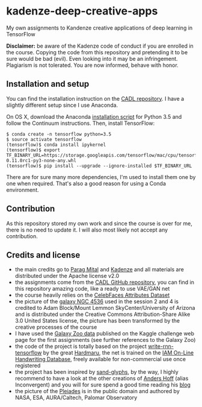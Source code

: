 # kadenze-deep-creative-apps
My own assignments to Kandenze creative applications of deep learning in TensorFlow

**Disclaimer:** be aware of the Kadenze code of conduct if you are enrolled in the course. Copying the code from this repository and pretending it to be sure would be bad (evil). Even looking into it may be an infringement. Plagiarism is not tolerated. You are now informed, behave with honor.

## Installation and setup

You can find the installation instruction on the [CADL repository][cadl-install]. I have a slightly different setup since I use Anaconda.

On OS X, download the Anaconda [installation script][continuum-download] for Python 3.5 and follow the Continuum instructions. Then, install TensorFlow:

````
$ conda create -n tensorflow python=3.5
$ source activate tensorflow
(tensorflow)$ conda install ipykernel
(tensorflow)$ export TF_BINARY_URL=https://storage.googleapis.com/tensorflow/mac/cpu/tensorflow-0.11.0rc1-py3-none-any.whl
(tensorflow)$ pip install --upgrade --ignore-installed $TF_BINARY_URL
````

There are for sure many more dependencies, I'm used to install them one by one when required. That's also a good reason for using a Conda environment.

## Contribution

As this repository stored my own work and since the course is over for me, there is no need to update it. I will also most likely not accept any contribution.

## Credits and license

+ the main credits go to [Parag Mital][pkmital] and [Kadenze][kadenze] and all materials are distributed under the Apache license v2.0
+ the assignments come from the [CADL GitHub repository][github-cadl], you can find in this repository amazing code, like a ready to use VAE/GAN net
+ the course heavily relies on the [CelebFaces Attributes Dataset][mmlab-celeba]
+ the picture of the [galaxy NGC 4536][wikimedia-n4536] used in the session 2 and 4 is credited to Adam Block/Mount Lemmon SkyCenter/University of Arizona and is distributed under the Creative Commons Attribution-Share Alike 3.0 United States license, the picture has been transformed by the creative processes of the course
+ I have used the [Galaxy Zoo data][kaggle-galaxy-zoo] published on the Kaggle challenge web page for the first assignments (see further references to the Galaxy Zoo)
+ the code of the project is totally based on the project [write-rnn-tensorflow][github-write-rnn] by the great [Hardmaru][twitter-hardmaru], the net is trained on the [IAM On-Line Handwriting Database][iam-handwriting-database], freely available for non-commercial use once registered
+ the project has been inspired by [sand-glyphs][github-sand-glyphs], by the way, I highly recommend to have a look at the other creations of [Anders Hoff][twitter-incovergent] (alias Inconvergent) and you will for sure spend a good time reading his [blog][inconvergent]
+ the picture of the [Pleiades][wikimedia-pleiades] is in the public domain and authored by NASA, ESA, AURA/Caltech, Palomar Observatory

[cadl-install]: https://github.com/pkmital/CADL#what-is-notebook
[continuum-download]: https://www.continuum.io/downloads#_macosx
[pkmital]: https://github.com/pkmital
[kadenze]: https://www.kadenze.com/

[github-cadl]: https://github.com/pkmital/CADL
[mmlab-celeba]: http://mmlab.ie.cuhk.edu.hk/projects/CelebA.html
[wikimedia-n4536]: https://commons.wikimedia.org/wiki/File:N4536s-crop.jpg
[kaggle-galaxy-zoo]: https://www.kaggle.com/c/galaxy-zoo-the-galaxy-challenge/data
[github-write-rnn]: https://github.com/hardmaru/write-rnn-tensorflow
[twitter-hardmaru]: https://twitter.com/hardmaru
[iam-handwriting-database]: http://www.fki.inf.unibe.ch/databases/iam-on-line-handwriting-database
[github-sand-glyphs]: https://github.com/inconvergent/sand-glyphs
[twitter-incovergent]: https://twitter.com/inconvergent
[inconvergent]: http://inconvergent.net/
[wikimedia-pleiades]: https://en.wikipedia.org/wiki/File:Pleiades_large.jpg
